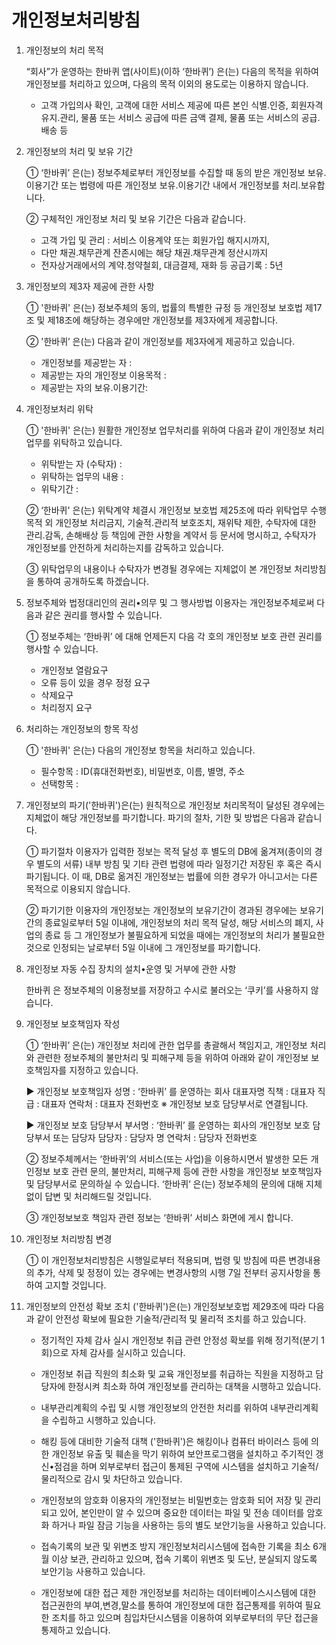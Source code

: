 # 개인정보처리방침

1. 개인정보의 처리 목적 

   “회사”가 운영하는 한바퀴 앱(사이트)(이하 ‘한바퀴’) 은(는) 다음의 목적을 위하여 개인정보를 처리하고 있으며, 
   다음의 목적 이외의 용도로는 이용하지 않습니다. 
   - 고객 가입의사 확인, 고객에 대한 서비스 제공에 따른 본인 식별.인증, 회원자격 유지.관리, 물품 또는 서비스 공급에 따른 금액 결제, 물품 또는 서비스의 공급.배송 등

2. 개인정보의 처리 및 보유 기간

   ① ‘한바퀴’ 은(는) 정보주체로부터 개인정보를 수집할 때 동의 받은 개인정보 보유․이용기간 또는 법령에 따른 개인정보 보유․이용기간 내에서 개인정보를 처리․보유합니다.

   ② 구체적인 개인정보 처리 및 보유 기간은 다음과 같습니다.
      - 고객 가입 및 관리 : 서비스 이용계약 또는 회원가입 해지시까지, 
      - 다만 채권․채무관계 잔존시에는 해당 채권․채무관계 정산시까지
      - 전자상거래에서의 계약․청약철회, 대금결제, 재화 등 공급기록 : 5년

3. 개인정보의 제3자 제공에 관한 사항

   ① '한바퀴' 은(는) 정보주체의 동의, 법률의 특별한 규정 등 개인정보 보호법 제17조 및 제18조에 해당하는 경우에만 개인정보를 제3자에게 제공합니다.

   ② '한바퀴’ 은(는) 다음과 같이 개인정보를 제3자에게 제공하고 있습니다.
     - 개인정보를 제공받는 자 : 
     - 제공받는 자의 개인정보 이용목적 : 
     - 제공받는 자의 보유.이용기간:

4. 개인정보처리 위탁 

   ① '한바퀴' 은(는) 원활한 개인정보 업무처리를 위하여 다음과 같이 개인정보 처리업무를 위탁하고 있습니다.
     - 위탁받는 자 (수탁자) : 
     - 위탁하는 업무의 내용 : 
     - 위탁기간 : 

   ② ‘한바퀴' 은(는) 위탁계약 체결시 개인정보 보호법 제25조에 따라 위탁업무 수행목적 외 개인정보 처리금지, 
      기술적․관리적 보호조치, 재위탁 제한, 수탁자에 대한 관리․감독, 손해배상 등 책임에 관한 사항을 계약서 등 문서에 명시하고, 
      수탁자가 개인정보를 안전하게 처리하는지를 감독하고 있습니다.

   ③ 위탁업무의 내용이나 수탁자가 변경될 경우에는 지체없이 본 개인정보 처리방침을 통하여 공개하도록 하겠습니다.

5. 정보주체와 법정대리인의 권리•의무 및 그 행사방법 이용자는 개인정보주체로써 다음과 같은 권리를 행사할 수 있습니다.

   ① 정보주체는 ‘한바퀴’ 에 대해 언제든지 다음 각 호의 개인정보 보호 관련 권리를 행사할 수 있습니다.

     - 개인정보 열람요구 
     - 오류 등이 있을 경우 정정 요구 
     - 삭제요구 
     - 처리정지 요구

6. 처리하는 개인정보의 항목 작성 

   ① '한바퀴' 은(는) 다음의 개인정보 항목을 처리하고 있습니다.
      - 필수항목 : ID(휴대전화번호), 비밀번호, 이름, 별명, 주소
      - 선택항목 :

7. 개인정보의 파기('한바퀴')은(는) 원칙적으로 개인정보 처리목적이 달성된 경우에는 지체없이 해당 개인정보를 파기합니다. 파기의 절차, 기한 및 방법은 다음과 같습니다.

   ① 파기절차
     이용자가 입력한 정보는 목적 달성 후 별도의 DB에 옮겨져(종이의 경우 별도의 서류) 내부 방침 및 기타 관련 법령에 따라 일정기간 저장된 후 혹은 즉시 파기됩니다. 
     이 때, DB로 옮겨진 개인정보는 법률에 의한 경우가 아니고서는 다른 목적으로 이용되지 않습니다.

   ② 파기기한
     이용자의 개인정보는 개인정보의 보유기간이 경과된 경우에는 보유기간의 종료일로부터 5일 이내에, 개인정보의 처리 목적 달성, 
     해당 서비스의 폐지, 사업의 종료 등 그 개인정보가 불필요하게 되었을 때에는 개인정보의 처리가 불필요한 것으로 인정되는 날로부터 5일 이내에 
     그 개인정보를 파기합니다.

8. 개인정보 자동 수집 장치의 설치•운영 및 거부에 관한 사항

   한바퀴 은 정보주체의 이용정보를 저장하고 수시로 불러오는 ‘쿠키’를 사용하지 않습니다.

9. 개인정보 보호책임자 작성 

   ① ‘한바퀴’ 은(는) 개인정보 처리에 관한 업무를 총괄해서 책임지고, 개인정보 처리와 관련한 정보주체의 불만처리 및 피해구제 등을 위하여 
      아래와 같이 개인정보 보호책임자를 지정하고 있습니다.

      ▶ 개인정보 보호책임자 
        성명 : ‘한바퀴’ 를 운영하는 회사 대표자명
        직책 : 대표자
        직급 : 대표자
        연락처 : 대표자 전화번호
        ※ 개인정보 보호 담당부서로 연결됩니다.

      ▶ 개인정보 보호 담당부서
        부서명 : ‘한바퀴’ 를 운영하는 회사의 개인정보 보호 담당부서 또는 담당자
        담당자 : 담당자 명
        연락처 : 담당자 전화번호

   ② 정보주체께서는  ‘한바퀴’의 서비스(또는 사업)을 이용하시면서 발생한 모든 개인정보 보호 관련 문의, 불만처리, 피해구제 등에 관한 사항을 
     개인정보 보호책임자 및 담당부서로 문의하실 수 있습니다. 
     ‘한바퀴‘ 은(는) 정보주체의 문의에 대해 지체 없이 답변 및 처리해드릴 것입니다.

   ③ 개인정보보호 책임자 관련 정보는 ‘한바퀴’ 서비스 화면에 게시 합니다.

10. 개인정보 처리방침 변경 

    ① 이 개인정보처리방침은 시행일로부터 적용되며, 법령 및 방침에 따른 변경내용의 추가, 삭제 및 정정이 있는 경우에는 
      변경사항의 시행 7일 전부터 공지사항을 통하여 고지할 것입니다.

11. 개인정보의 안전성 확보 조치 ('한바퀴')은(는) 개인정보보호법 제29조에 따라 다음과 같이 안전성 확보에 필요한 기술적/관리적 및 물리적 조치를 하고 있습니다.

    - 정기적인 자체 감사 실시 
      개인정보 취급 관련 안정성 확보를 위해 정기적(분기 1회)으로 자체 감사를 실시하고 있습니다.
      
    - 개인정보 취급 직원의 최소화 및 교육 
      개인정보를 취급하는 직원을 지정하고 담당자에 한정시켜 최소화 하여 개인정보를 관리하는 대책을 시행하고 있습니다.
      
    - 내부관리계획의 수립 및 시행 
      개인정보의 안전한 처리를 위하여 내부관리계획을 수립하고 시행하고 있습니다.
      
    - 해킹 등에 대비한 기술적 대책 
      ('한바퀴')은 해킹이나 컴퓨터 바이러스 등에 의한 개인정보 유출 및 훼손을 막기 위하여 보안프로그램을 설치하고 
      주기적인 갱신•점검을 하며 외부로부터 접근이 통제된 구역에 시스템을 설치하고 기술적/물리적으로 감시 및 차단하고 있습니다.
      
    - 개인정보의 암호화 
      이용자의 개인정보는 비밀번호는 암호화 되어 저장 및 관리되고 있어, 본인만이 알 수 있으며 중요한 데이터는 
      파일 및 전송 데이터를 암호화 하거나 파일 잠금 기능을 사용하는 등의 별도 보안기능을 사용하고 있습니다.
      
    - 접속기록의 보관 및 위변조 방지 
      개인정보처리시스템에 접속한 기록을 최소 6개월 이상 보관, 관리하고 있으며, 접속 기록이 위변조 및 도난, 분실되지 않도록 보안기능 사용하고 있습니다.
      
    - 개인정보에 대한 접근 제한 
      개인정보를 처리하는 데이터베이스시스템에 대한 접근권한의 부여,변경,말소를 통하여 개인정보에 대한 접근통제를 위하여 
      필요한 조치를 하고 있으며 침입차단시스템을 이용하여 외부로부터의 무단 접근을 통제하고 있습니다.
      
